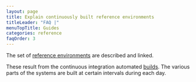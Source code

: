 ```yaml
---
layout: page
title: Explain continuously built reference environments
titleLeader: "FAQ |"
menuTopTitle: Guides
categories: reference
faqOrder: 3
---
```


The set of [reference environments](/guides/automation/#reference-environments) are described and linked.

These result from the continuous integration automated [builds](/guides/automation/#software-build-pipeline).
The various parts of the systems are built at certain intervals during each day.

